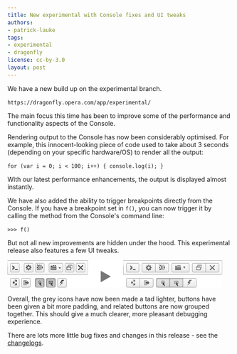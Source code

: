 ```yaml
---
title: New experimental with Console fixes and UI tweaks
authors:
- patrick-lauke
tags:
- experimental
- dragonfly
license: cc-by-3.0
layout: post
---
```


<p>We have a new build up on the experimental branch.</p>
<pre><code><a>https://dragonfly.opera.com/app/experimental/</a></code></pre>
<p>The main focus this time has been to improve some of the performance and functionality aspects of the Console.</p>
<p>Rendering output to the Console has now been considerably optimised. For example, this innocent-looking piece of code used to take about 3 seconds (depending on your specific hardware/OS) to render all the output:</p>
<pre><code>for (var i = 0; i &lt; 100; i++) { console.log(i); }</code></pre>
<p>With our latest performance enhancements, the output is displayed almost instantly.</p>
<p>We have also added the ability to trigger breakpoints directly from the Console. If you have a breakpoint set in <code>f()</code>, you can now trigger it by calling the method from the Console&#39;s command line:</p>
<pre><code>&gt;&gt;&gt; f()</code></pre>
<p>But not all new improvements are hidden under the hood. This experimental release also features a few UI tweaks.</p>
<img src="/blog/new-experimental-with-console-fixes-and-ui-tweaks/dragonfly-experimental-october-UI-tweaks.png" alt="A small comparison of the old and new Opera Dragonfly button design and grouping" />
<p>Overall, the grey icons have now been made a tad lighter, buttons have been given a bit more padding, and related buttons are now grouped together. This should give a much clearer, more pleasant debugging experience.</p>
<p>There are lots more little bug fixes and changes in this release - see the <a href="http://dragonfly.opera.com/app/stp-1/experimental/logs/">changelogs</a>.</p>
